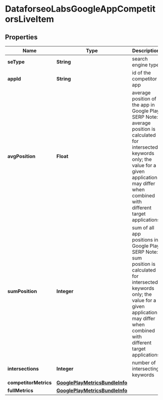 

# DataforseoLabsGoogleAppCompetitorsLiveItem


## Properties

| Name | Type | Description | Notes |
|------------ | ------------- | ------------- | -------------|
|**seType** | **String** | search engine type |  [optional] |
|**appId** | **String** | id of the competitor app |  [optional] |
|**avgPosition** | **Float** | average position of the app in Google Play SERP Note: average position is calculated for intersected keywords only; the value for a given application may differ when combined with different target applications |  [optional] |
|**sumPosition** | **Integer** | sum of all app positions in Google Play SERP Note: sum position is calculated for intersected keywords only; the value for a given application may differ when combined with different target applications |  [optional] |
|**intersections** | **Integer** | number of intersecting keywords |  [optional] |
|**competitorMetrics** | [**GooglePlayMetricsBundleInfo**](GooglePlayMetricsBundleInfo.md) |  |  [optional] |
|**fullMetrics** | [**GooglePlayMetricsBundleInfo**](GooglePlayMetricsBundleInfo.md) |  |  [optional] |



